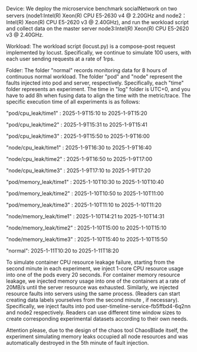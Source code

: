 Device:
We deploy the microservice benchmark socialNetwork on two servers (node1:Intel(R) Xeon(R) CPU E5-2630 v4 @ 2.20GHz and node2：Intel(R) Xeon(R) CPU E5-2620 v3 @ 2.40GHz), and run the workload script and collect data on the master server node3:Intel(R) Xeon(R) CPU E5-2620 v3 @ 2.40GHz. 

Workload:
The workload script (locust.py) is a compose-post request implemented by locust. Specifically, we continue to simulate 100 users, with each user sending requests at a rate of 1rps.

Folder:
The folder "normal" records monitoring data for 8 hours of continuous normal workload.
The folder "pod" and "node" represent the faults injected into pod and server, respectively. Specifically, each "time" folder represents an experiment. The time in "log" folder is UTC+0, and you have to add 8h when fusing data to align the time with the metric/trace. The specific execution time of all experiments is as follows:

"pod/cpu_leak/time1" : 2025-1-9T15:10 to 2025-1-9T15:20

"pod/cpu_leak/time2" : 2025-1-9T15:31 to 2025-1-9T15:41

"pod/cpu_leak/time3" : 2025-1-9T15:50 to 2025-1-9T16:00

"node/cpu_leak/time1" : 2025-1-9T16:30 to 2025-1-9T16:40

"node/cpu_leak/time2" : 2025-1-9T16:50 to 2025-1-9T17:00

"node/cpu_leak/time3" : 2025-1-9T17:10 to 2025-1-9T17:20

"pod/memory_leak/time1" : 2025-1-10T10:30 to 2025-1-10T10:40

"pod/memory_leak/time2" : 2025-1-10T10:50 to 2025-1-10T11:00

"pod/memory_leak/time3" : 2025-1-10T11:10 to 2025-1-10T11:20

"node/memory_leak/time1" : 2025-1-10T14:21 to 2025-1-10T14:31

"node/memory_leak/time2" : 2025-1-10T15:00 to 2025-1-10T15:10

"node/memory_leak/time3" : 2025-1-10T15:40 to 2025-1-10T15:50

"normal": 2025-1-11T10:20 to 2025-1-11T18:20

To simulate container CPU resource leakage failure, starting from the second minute in each experiment, we inject 1-core CPU resource usage into one of the pods every 20 seconds. For container memory resource leakage, we injected memory usage into one of the containers at a rate of 20MB/s until the server resource was exhausted. Similarly, we injected resource faults into servers using the same process. (Readers can start creating data labels yourselves from the second minute , if necessary).  Specifically, we inject faults into pod user-timeline-service-fb5ffbd4-6q2nn and node2 respectively. Readers can use different time window sizes to create corresponding experimental datasets according to their own needs.

Attention please, due to the design of the chaos tool ChaosBlade itself, the experiment simulating memory leaks occupied all node resources and was automatically destroyed in the 5th minute of fault injection.
